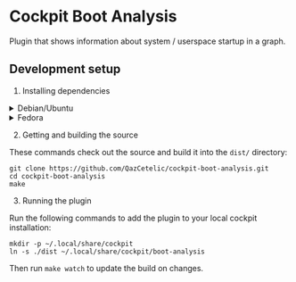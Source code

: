 # Cockpit Boot Analysis

Plugin that shows information about system / userspace startup in a graph.

## Development setup

1. Installing dependencies

<details>
<summary>Debian/Ubuntu</summary>

```shell
sudo apt install gettext nodejs npm make
```

</details>

<details>
<summary>Fedora</summary>

```shell
sudo dnf install gettext nodejs npm make
```

</details>

2. Getting and building the source

These commands check out the source and build it into the `dist/` directory:

```
git clone https://github.com/QazCetelic/cockpit-boot-analysis.git
cd cockpit-boot-analysis
make
```

3. Running the plugin
 
Run the following commands to add the plugin to your local cockpit installation:
```
mkdir -p ~/.local/share/cockpit
ln -s ./dist ~/.local/share/cockpit/boot-analysis
```
Then run `make watch` to update the build on changes.
